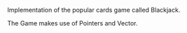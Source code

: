 Implementation of the popular cards game called Blackjack.

The Game makes use of Pointers and Vector.
